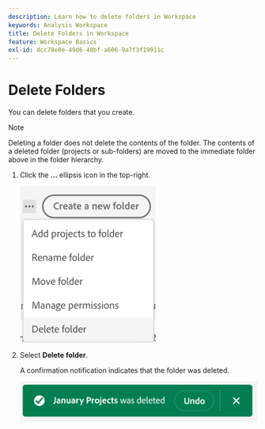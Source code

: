 ```yaml
---
description: Learn how to delete folders in Workspace
keywords: Analysis Workspace
title: Delete Folders in Workspace
feature: Workspace Basics
exl-id: dcc78e0e-49d6-40bf-a606-9a7f3f19911c
---
```


# Delete Folders 

You can delete folders that you create.

>[!NOTE]
>
>Deleting a folder does not delete the contents of the folder. The contents of a deleted folder (projects or sub-folders) are moved to the immediate folder above in the folder hierarchy. 

1.  Click the **…** ellipsis icon in the top-right.

    ![](/help/analysis-workspace/build-workspace-project/assets/select-delete-folder.png)
 
1.  Select **Delete folder**.
 
    A confirmation notification indicates that the folder was deleted.

    ![](/help/analysis-workspace/build-workspace-project/assets/deleted-folder.png)

